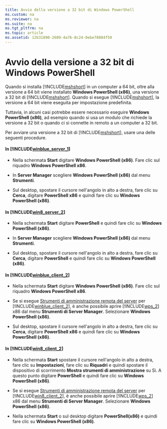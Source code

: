 ```yaml
---
title: Avvio della versione a 32 bit di Windows PowerShell
ms.custom: na
ms.reviewer: na
ms.suite: na
ms.tgt_pltfrm: na
ms.topic: article
ms.assetid: 12b31890-2609-4a76-8c24-0ebe78084f50
---
```

# Avvio della versione a 32 bit di Windows PowerShell
Quando si installa [!INCLUDE[mshshort](../Token/mshshort_md.md)] in un computer a 64 bit, oltre alla versione a 64 bit viene installato **Windows PowerShell (x86)**, una versione a 32 bit di [!INCLUDE[mshshort](../Token/mshshort_md.md)]. Quando si esegue [!INCLUDE[mshshort](../Token/mshshort_md.md)], la versione a 64 bit viene eseguita per impostazione predefinita.

Tuttavia, in alcuni casi potrebbe essere necessario eseguire **Windows PowerShell (x86)**, ad esempio quando si usa un modulo che richiede la versione a 32 bit o quando ci si connette in remoto a un computer a 32 bit.

Per avviare una versione a 32 bit di [!INCLUDE[mshshort](../Token/mshshort_md.md)], usare una delle seguenti procedure.

#### In [!INCLUDE[winblue_server_1](../Token/winblue_server_1_md.md)]

-   Nella schermata **Start** digitare **Windows PowerShell (x86)**. Fare clic sul riquadro **Windows PowerShell x86**.

-   In **Server Manager** scegliere **Windows PowerShell (x86)** dal menu **Strumenti**.

-   Sul desktop, spostare il cursore nell'angolo in alto a destra, fare clic su **Cerca**, digitare **PowerShell x86** e quindi fare clic su **Windows PowerShell (x86)**.

#### In [!INCLUDE[win8_server_2](../Token/win8_server_2_md.md)]

-   Nella schermata **Start** digitare **PowerShell** e quindi fare clic su **Windows PowerShell (x86)**.

-   In **Server Manager** scegliere **Windows PowerShell (x86)** dal menu **Strumenti**.

-   Sul desktop, spostare il cursore nell'angolo in alto a destra, fare clic su **Cerca**, digitare **PowerShell** e quindi fare clic su **Windows PowerShell (x86)**.

#### In [!INCLUDE[winblue_client_2](../Token/winblue_client_2_md.md)]

-   Nella schermata **Start** digitare **Windows PowerShell (x86)**. Fare clic sul riquadro **Windows PowerShell x86**.

-   Se si esegue [Strumenti di amministrazione remota del server](http://go.microsoft.com/fwlink/?LinkID=304145) per [!INCLUDE[winblue_client_2](../Token/winblue_client_2_md.md)], è anche possibile aprire [!INCLUDE[wps_2](../Token/wps_2_md.md)] x86 dal menu **Strumenti di Server Manager**. Selezionare **Windows PowerShell (x86)**.

-   Sul desktop, spostare il cursore nell'angolo in alto a destra, fare clic su **Cerca**, digitare **PowerShell x86** e quindi fare clic su **Windows PowerShell (x86)**.

#### In [!INCLUDE[win8_client_2](../Token/win8_client_2_md.md)]

-   Nella schermata **Start** spostare il cursore nell'angolo in alto a destra, fare clic su **Impostazioni**, fare clic su **Riquadri** e quindi spostare il dispositivo di scorrimento **Mostra strumenti di amministrazione** su Sì. A questo punto digitare **PowerShell** e quindi fare clic su **Windows PowerShell (x86)**.

-   Se si esegue [Strumenti di amministrazione remota del server](http://www.microsoft.com/download/details.aspx?id=28972) per [!INCLUDE[win8_client_2](../Token/win8_client_2_md.md)], è anche possibile aprire [!INCLUDE[wps_2](../Token/wps_2_md.md)] x86 dal menu **Strumenti di Server Manager**. Selezionare **Windows PowerShell (x86)**.

-   Nella schermata **Start** o sul desktop digitare **PowerShell(x86)** e quindi fare clic su **Windows PowerShell (x86)**.



<!--HONumber=Apr16_HO1-->


